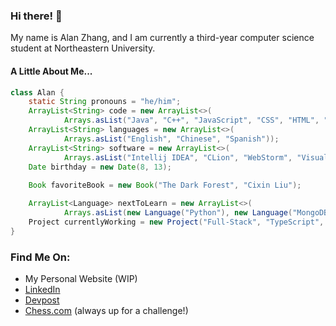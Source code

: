 ### Hi there! 👋
My name is Alan Zhang, and I am currently a third-year computer science
student at Northeastern University.

#### A Little About Me...
```java
class Alan {
    static String pronouns = "he/him";
    ArrayList<String> code = new ArrayList<>(
            Arrays.asList("Java", "C++", "JavaScript", "CSS", "HTML", "React", "TypeScript", "C", "Swift"));
    ArrayList<String> languages = new ArrayList<>(
            Arrays.asList("English", "Chinese", "Spanish"));
    ArrayList<String> software = new ArrayList<>(
            Arrays.asList("Intellij IDEA", "CLion", "WebStorm", "Visual Studio Code"));
    Date birthday = new Date(8, 13);
    
    Book favoriteBook = new Book("The Dark Forest", "Cixin Liu");

    ArrayList<Language> nextToLearn = new ArrayList<>(
            Arrays.asList(new Language("Python"), new Language("MongoDB")));
    Project currentlyWorking = new Project("Full-Stack", "TypeScript", "MongoDB", "Python");
}
```
### Find Me On:
- My Personal Website (WIP)
- [LinkedIn](https://linkedin.com/alanlzhang)
- [Devpost](https://devpost.com/alanZhang0813)
- [Chess.com](https://chess.com/member/alanzhang) (always up for a challenge!)

